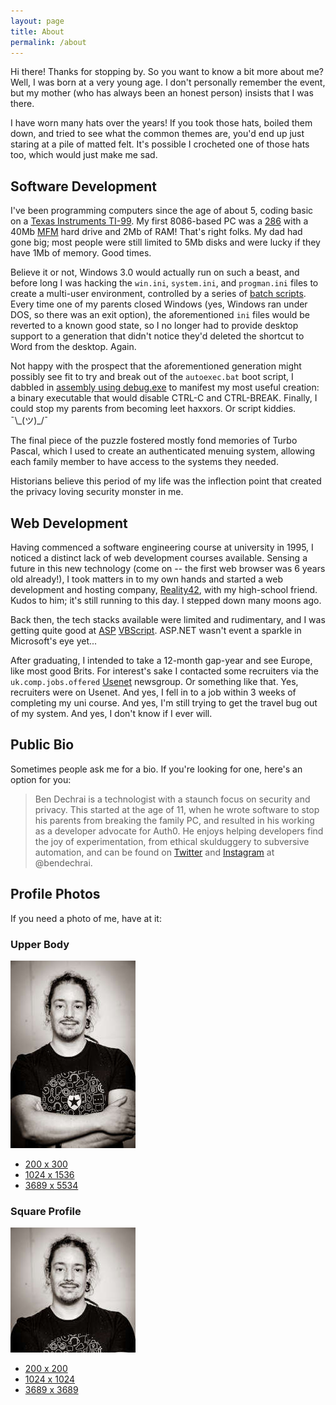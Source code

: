 ```yaml
---
layout: page
title: About
permalink: /about
---
```


Hi there! Thanks for stopping by. So you want to know a bit more about me? Well, I was born at a very young age. I don't personally remember the event, but my mother (who has always been an honest person) insists that I was there.

I have worn many hats over the years! If you took those hats, boiled them down, and tried to see what the common themes are, you'd end up just staring at a pile of matted felt. It's possible I crocheted one of those hats too, which would just make me sad.

## Software Development

I've been programming computers since the age of about 5, coding basic on a [Texas Instruments TI-99](https://en.wikipedia.org/wiki/Texas_Instruments_TI-99/4A). My first 8086-based PC was a [286](https://en.wikipedia.org/wiki/Intel_80286) with a 40Mb [MFM](https://en.wikipedia.org/wiki/Modified_frequency_modulation) hard drive and 2Mb of RAM! That's right folks. My dad had gone big; most people were still limited to 5Mb disks and were lucky if they have 1Mb of memory. Good times.

Believe it or not, Windows 3.0 would actually run on such a beast, and before long I was hacking the `win.ini`, `system.ini`, and `progman.ini` files to create a multi-user environment, controlled by a series of [batch scripts](https://en.wikipedia.org/wiki/Batch_file). Every time one of my parents closed Windows (yes, Windows ran under DOS, so there was an exit option), the aforementioned `ini` files would be reverted to a known good state, so I no longer had to provide desktop support to a generation that didn't notice they'd deleted the shortcut to Word from the desktop. Again.

Not happy with the prospect that the aforementioned generation might possibly see fit to try and break out of the `autoexec.bat` boot script, I dabbled in [assembly using debug.exe](http://www.intel-assembler.it/portale/5/Write-an-assembly-program-using-DEBUG/Write-an-assembly-program-using-DEBUG.asp) to manifest my most useful creation: a binary executable that would disable CTRL-C and CTRL-BREAK. Finally, I could stop my parents from becoming leet haxxors. Or script kiddies.  ¯\\\_(ツ)\_/¯

The final piece of the puzzle fostered mostly fond memories of Turbo Pascal, which I used to create an authenticated menuing system, allowing each family member to have access to the systems they needed.

Historians believe this period of my life was the inflection point that created the privacy loving security monster in me.

## Web Development

Having commenced a software engineering course at university in 1995, I noticed a distinct lack of web development courses available. Sensing a future in this new technology (come on -- the first web browser was 6 years old already!), I took matters in to my own hands and started a web development and hosting company, [Reality42](https://reality42.net/), with my high-school friend. Kudos to him; it's still running to this day. I stepped down many moons ago.

Back then, the tech stacks available were limited and rudimentary, and I was getting quite good at [ASP](https://en.wikipedia.org/wiki/Active_Server_Pages) [VBScript](https://en.wikipedia.org/wiki/VBScript). ASP.NET wasn't event a sparkle in Microsoft's eye yet...

After graduating, I intended to take a 12-month gap-year and see Europe, like most good Brits. For interest's sake I contacted some recruiters via the `uk.comp.jobs.offered` [Usenet](https://en.wikipedia.org/wiki/Usenet) newsgroup. Or something like that. Yes, recruiters were on Usenet. And yes, I fell in to a job within 3 weeks of completing my uni course. And yes, I'm still trying to get the travel bug out of my system. And yes, I don't know if I ever will.

## Public Bio

Sometimes people ask me for a bio. If you're looking for one, here's an option for you:

>Ben Dechrai is a technologist with a staunch focus on security and privacy. This started at the age of 11, when he wrote software to stop his parents from breaking the family PC, and resulted in his working as a developer advocate for Auth0. He enjoys helping developers find the joy of experimentation, from ethical skulduggery to subversive automation, and can be found on [Twitter](https://twitter.com/bendechrai) and [Instagram](https://www.instagram.com/bendechrai/) at @bendechrai.

## Profile Photos

If you need a photo of me, have at it:

### Upper Body

![Photo of Ben Dechrai](/images/profile_pics/bendechrai_upperbody_200.jpg)
* [200 x 300](/images/profile_pics/bendechrai_upperbody_200.jpg)
* [1024 x 1536](/images/profile_pics/bendechrai_upperbody_1024.jpg)
* [3689 x 5534](/images/profile_pics/bendechrai_upperbody_3689.jpg)

### Square Profile

![Photo of Ben Dechrai](/images/profile_pics/bendechrai_square_200.jpg)
* [200 x 200](/images/profile_pics/bendechrai_square_200.jpg)
* [1024 x 1024](/images/profile_pics/bendechrai_square_1024.jpg)
* [3689 x 3689](/images/profile_pics/bendechrai_square_3689.jpg)

